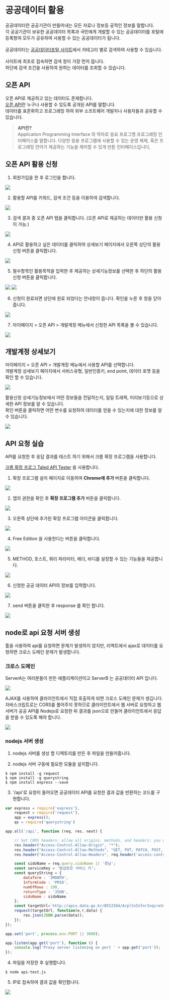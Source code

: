 # 공공데이터 활용

공공데이터란 공공기관이 만들어내는 모든 자료나 정보등 공적인 정보를 말합니다.
<br>각 공공기관이 보유한 공공데이터 목록과 국민에게 개발할 수 있는 공공데이터를 포털에 등록항여 모두가 공유하여 사용할 수 있는 공공데이터가 됩니다.
<br>
<br>공공데이터는 [공공데이터포털 사이트](https://www.data.go.kr/index.do)에서 카테고리 별로 검색하여 사용할 수 있습니다.
<br>
<br>사이트에 최초로 접속하면 검색 창이 가장 먼저 뜹니다.
<br>하단에 검색 조건을 사용하여 원하는 데이터를 조회할 수 있습니다.

## 오픈 API

오픈 API로 제공하고 있는 데이터도 존재합니다.
<br>[오픈 API](https://www.data.go.kr/ugs/selectPublicDataUseGuideView.do)란 누구나 사용할 수 있도록 공개된 API를 말합니다.
<br>데이터를 표준화하고 프로그래밍 하여 외부 소프트웨어 개발자나 사용자들과 공유할 수 있습니다.

> **API란?** <br>
> Application Programming Interface 의 약자로 응요 프로그맹 프로그래밍 인터페이스를 말합니다.
> 다양한 응용 프로그램에 사용할 수 있는 운영 체제, 혹은 프로그래밍 언어가 제공하는 기능을 제어할 수 있게 만튼 인터페이스입니다,


## 오픈 API 활용 신청

1. 회원가입을 한 후 로그인을 합니다.

<img src="https://dbcore-assets-public.s3.ap-northeast-2.amazonaws.com/tutorials/cloud-based-web-application-development/chapter09/images/data-application-1.png" style="max-width:350px;max-height:400px">

2. 활용할 API를 키워드, 검색 조건 등을 이용하여 검색합니다.

<img src="https://dbcore-assets-public.s3.ap-northeast-2.amazonaws.com/tutorials/cloud-based-web-application-development/chapter09/images/data-application-2.png" style="max-width:350px;max-height:400px">

3. 검색 결과 중 오픈 API 탭을 클릭합니다. (오픈 API로 제공하는 데이터만 활용 신청이 가능.)

<img src="https://dbcore-assets-public.s3.ap-northeast-2.amazonaws.com/tutorials/cloud-based-web-application-development/chapter09/images/data-application-3.png" style="max-width:350px;max-height:400px">

4. API로 활용하고 싶은 데이터를 클릭하여 상세보기 페이지에서 오른쪽 상단의 활용신청 버튼을 클릭합니다.

<img src="https://dbcore-assets-public.s3.ap-northeast-2.amazonaws.com/tutorials/cloud-based-web-application-development/chapter09/images/data-application-4.png" style="max-width:350px;max-height:400px">

5. 필수항목인 활용목적을 입력한 후 제공하는 상세기능정보를 선택한 후 하단의 활용신청 버튼을 클릭합니다.

<img src="https://dbcore-assets-public.s3.ap-northeast-2.amazonaws.com/tutorials/cloud-based-web-application-development/chapter09/images/data-application-5.png" style="max-width:350px;max-height:400px">

<img src="https://dbcore-assets-public.s3.ap-northeast-2.amazonaws.com/tutorials/cloud-based-web-application-development/chapter09/images/data-application-5-1.png" style="max-width:350px;max-height:400px">

6. 신청이 완료되면 상단에 완료 되었다는 안내창이 뜹니다. 확인을 누른 후 창을 닫아 줍니다.

<img src="https://dbcore-assets-public.s3.ap-northeast-2.amazonaws.com/tutorials/cloud-based-web-application-development/chapter09/images/data-application-6.png" style="max-width:350px;max-height:400px">

7. 마이페이지 > 오픈 API > 개발계정 메뉴에서 신청한 API 목록을 볼 수 있습니다.

<img src="https://dbcore-assets-public.s3.ap-northeast-2.amazonaws.com/tutorials/cloud-based-web-application-development/chapter09/images/data-application-7.png" style="max-width:350px;max-height:400px">

## 개발계정 상세보기

마이페이지 > 오픈 API > 개발계정 메뉴에서 사용할 API를 선택합니다.
<br>개발계정 상세보기 페이지에서 서비스유형, 일반인증키, end point, 데이터 포맷 등을 확인 할 수 있습니다.

<img src="https://dbcore-assets-public.s3.ap-northeast-2.amazonaws.com/tutorials/cloud-based-web-application-development/chapter09/images/data-accunt-view-1.png" style="max-width:350px;max-height:400px">

활용신청 상세기능정보에서 어떤 정보들을 전달하는지, 일일 트래픽, 미리보기등으로 상세한 API 정보를 알 수 있습니다.
<br>확인 버튼을 클릭하면 어떤 변수를 요청하여 데이터를 얻을 수 있는지에 대한 정보를 알 수 있습니다.

<img src="https://dbcore-assets-public.s3.ap-northeast-2.amazonaws.com/tutorials/cloud-based-web-application-development/chapter09/images/data-accunt-view-2.png" style="max-width:350px;max-height:400px">

## API 요청 실습

API를 요청한 후 응답 결과를 테스트 하기 위해서 크롬 확장 프로그램을 사용합니다.

[크롬 확장 프로그 Taled API Tester](https://chrome.google.com/webstore/detail/talend-api-tester-free-ed/aejoelaoggembcahagimdiliamlcdmfm) 을 사용합니다.

1. 확장 프로그램 설치 페이지로 이동하여 **Chrome에 추가** 버튼을 클릭합니다.

<img src="https://dbcore-assets-public.s3.ap-northeast-2.amazonaws.com/tutorials/cloud-based-web-application-development/chapter09/images/chrome-api-test-1.png" style="max-width:350px;max-height:400px">

2. 앱의 권한을 확인 후 **확장 프로그램 추가** 버튼을 클릭합니다.

<img src="https://dbcore-assets-public.s3.ap-northeast-2.amazonaws.com/tutorials/cloud-based-web-application-development/chapter09/images/chrome-api-test-2.png" style="max-width:350px;max-height:400px">

3. 오른쪽 상단에 추가된 확장 프로그램 아이콘을 클릭합니다.

<img src="https://dbcore-assets-public.s3.ap-northeast-2.amazonaws.com/tutorials/cloud-based-web-application-development/chapter09/images/chrome-api-test-3.png" style="max-width:350px;max-height:400px">

4. Free Edition 을 사용한다는 버튼을 클릭합니다.

<img src="https://dbcore-assets-public.s3.ap-northeast-2.amazonaws.com/tutorials/cloud-based-web-application-development/chapter09/images/chrome-api-test-4.png" style="max-width:350px;max-height:400px">

5. METHOD, 호스트, 쿼리 파라미터, 헤더, 바디를 설정할 수 있는 기능들을 제공합니다.

<img src="https://dbcore-assets-public.s3.ap-northeast-2.amazonaws.com/tutorials/cloud-based-web-application-development/chapter09/images/chrome-api-test-5.png" style="max-width:350px;max-height:400px">

6. 신청한 공공 데이터 API의 정보를 입력합니다.

<img src="https://dbcore-assets-public.s3.ap-northeast-2.amazonaws.com/tutorials/cloud-based-web-application-development/chapter09/images/chrome-api-test-6.png" style="max-width:350px;max-height:400px">

7. send 버튼을 클릭한 후 response 를 확인 합니다.

<img src="https://dbcore-assets-public.s3.ap-northeast-2.amazonaws.com/tutorials/cloud-based-web-application-development/chapter09/images/chrome-api-test-7.png" style="max-width:350px;max-height:400px">

## node로 api 요청 서버 생성

툴을 사용하여 api를 요청하면 문제가 발생하지 않지만, 리액트에서 ajax로 데이터를 요청하면 크로스 도메인 문제가 발생합니다.

### 크로스 도메인

ServerA는 여러분들이 만든 애플리케이션이고 ServerB 는 공공데이터 API 입니다.

<img src="https://miro.medium.com/max/1400/1*hlXnXvqN6SyjgOFw7sJ0-Q.png">

AJAX를 사용하여 클라이언트에서 직접 호출하게 되면 크로스 도메인 문제가 생깁니다.
<br>자바스크립트로는 CORS를 풀어주지 못하므로 클라이언트에서 웹 서버로 요청하고 웹 서버가 공공 API를 Nodejs로 요청한 뒤 결과를 json으로 만들어 클라이언트에서 응답을 받을 수 있도록 해야 합니다.

<img src="https://miro.medium.com/max/1400/1*Gr3T_pkgMBbZw4v6Mjcm0g.png">

### nodejs 서버 생성

1. nodejs 서버를 생성 할 디렉토리를 만든 후 파일을 만들어줍니다.

2. nodejs 서버 구동에 필요한 모듈을 설치합니다.

```
$ npm install -g request
$ npm install -g querystring
$ npm install express --save
```


3. '/api'로 요청이 들어오면 공공데이터 API를 요청한 결과 값을 반환하는 코드를 구현합니다.

```javascript
var express = require('express'),
    request = require('request'),
    app = express();
    qs = require('querystring')

app.all('/api', function (req, res, next) {

    // Set CORS headers: allow all origins, methods, and headers: you may want to lock this down in a production environment
    res.header("Access-Control-Allow-Origin", "*");
    res.header("Access-Control-Allow-Methods", "GET, PUT, PATCH, POST, DELETE");
    res.header("Access-Control-Allow-Headers", req.header('access-control-request-headers'));

    const sidoName = req.query.sidoName || '경남';
    const serviceKey = '발급받은 서비스 키';
    const queryString = {
        dataTerm : '3MONTH',
        InformCode : 'PM10',
        numOfRows : 100,
        returnType : 'JSON',
        sidoName : sidoName
    };
    const targetUrl=`http://apis.data.go.kr/B552584/ArpltnInforInqireSvc/getCtprvnRltmMesureDnsty?serviceKey=${serviceKey}&${qs.stringify(queryString)}`;
    request(targetUrl, function(e,r,data) {
        res.json(JSON.parse(data));
    });
});

app.set('port', process.env.PORT || 3000);

app.listen(app.get('port'), function () {
    console.log('Proxy server listening on port ' + app.get('port'));
});
```

4. 파일을 저장한 후 실행합니다.

```
$ node api-test.js
```

5. IP로 접속하여 결과 값을 확인합니다.

<img src="https://dbcore-assets-public.s3.ap-northeast-2.amazonaws.com/tutorials/cloud-based-web-application-development/chapter09/images/node-api-test-result.png" style="max-width:350px;max-height:400px">
